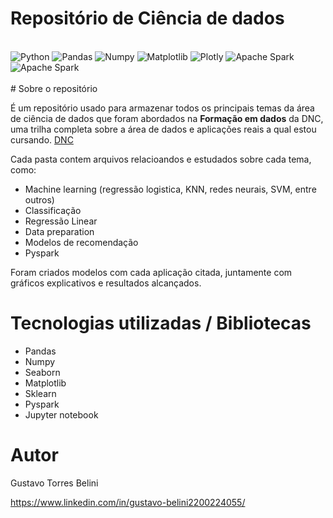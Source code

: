 # Repositório de Ciência de dados

<div style= 'display: inline_block'><br/>
    <img alt='Python' src='https://img.shields.io/badge/Python-3776AB?style=for-the-badge&logo=python&logoColor=white'>
    <img alt='Pandas' src='https://img.shields.io/badge/pandas-%23150458.svg?style=for-the-badge&logo=pandas&logoColor=white'>
    <img alt='Numpy' src='https://img.shields.io/badge/numpy-%23013243.svg?style=for-the-badge&logo=numpy&logoColor=white'>
    <img alt='Matplotlib' src='https://img.shields.io/badge/Matplotlib-%23ffffff.svg?style=for-the-badge&logo=Matplotlib&logoColor=black'>
    <img alt='Plotly' src='https://img.shields.io/badge/Plotly-%233F4F75.svg?style=for-the-badge&logo=plotly&logoColor=white'>
    <img alt='Apache Spark' src='https://img.shields.io/badge/jupyter-%23FA0F00.svg?style=for-the-badge&logo=jupyter&logoColor=white'>
    <img alt='Apache Spark' src='https://img.shields.io/badge/Apache%20Spark-FDEE21?style=flat-square&logo=apachespark&logoColor=black'>
    

    


</div><br>
# Sobre o repositório

É um repositório usado para armazenar todos os principais temas da área de ciência de dados que foram abordados na **Formação em dados** da DNC, uma trilha completa sobre a área de dados e aplicações reais a qual estou cursando. [DNC](https://www.escoladnc.com.br/ "Site da DNC")

Cada pasta contem arquivos relacioandos e estudados sobre cada tema, como:
- Machine learning (regressão logistica, KNN, redes neurais, SVM, entre outros)
- Classificação
- Regressão Linear 
- Data preparation
- Modelos de recomendação
- Pyspark 

Foram criados modelos com cada aplicação citada, juntamente com gráficos explicativos e resultados alcançados.

# Tecnologias utilizadas / Bibliotecas

- Pandas
- Numpy
- Seaborn
- Matplotlib
- Sklearn
- Pyspark
- Jupyter notebook


# Autor

Gustavo Torres Belini

https://www.linkedin.com/in/gustavo-belini2200224055/


